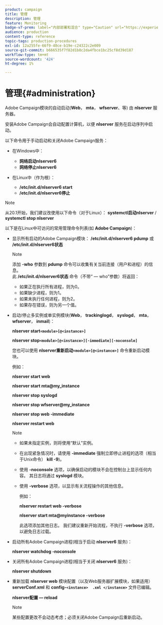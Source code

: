 ```yaml
---
product: campaign
title: 管理
description: 管理
feature: Monitoring
badge-v7-prem: label="内部部署和混合" type="Caution" url="https://experienceleague.adobe.com/docs/campaign-classic/using/installing-campaign-classic/architecture-and-hosting-models/hosting-models-lp/hosting-models.html?lang=zh-Hans" tooltip="仅适用于内部部署和混合部署"
audience: production
content-type: reference
topic-tags: production-procedures
exl-id: 12a255fe-66f9-40ce-b19e-c24322c2e009
source-git-commit: b666535f7f82d1b8c2da4fbce1bc25cf8d39d187
workflow-type: tm+mt
source-wordcount: '424'
ht-degree: 1%

---
```


# 管理{#administration}



Adobe Campaign模块的自动启动(**Web**， **mta**， **wfserver**、等) 由 **nlserver** 服务器。

安装Adobe Campaign会自动配置计算机，以便 **nlserver** 服务在启动序列中启动。

以下命令用于手动启动和关闭Adobe Campaign服务：

* 在Windows中：

   * **网络启动nlserver6**
   * **网络停止nlserver6**

* 在Linux中（作为根）：

   * **/etc/init.d/nlserver6 start**
   * **/etc/init.d/nlserver6停止**

>[!NOTE]
>
>从20.1开始，我们建议改使用以下命令（对于Linux）： **systemctl启动nlserver** / **systemctl stop nlserver**

以下是在Linux中可访问的常用管理命令列表(如 **Adobe Campaign**)：

* 显示所有启动的Adobe Campaign模块： **/etc/init.d/nlserver6 pdump** 或 **/etc/init.d/nlserver6状态**

  >[!NOTE]
  >
  >添加 **-who** 参数到 **pdump** 命令可以收集有关当前连接（用户和进程）的信息。\
  >此 **/etc/init.d/nlserver6状态** 命令（不带“ — who”参数）将返回：
  >
  >    * 如果正在执行所有进程，则为0。
  >    * 如果缺少进程，则为1。
  >    * 如果未执行任何进程，则为2。
  >    * 如果存在错误，则为另一个值。
  >

* 启动/停止多实例或单实例模块(**Web**， **trackinglogd**， **syslogd**， **mta**， **wfserver**， **inmail**)：

  **nlserver start`<module>[@<instance>]`**

  **nlserver stop`<module>[@<instance>][-immediate][-noconsole]`**

  您也可以使用 **nlserver重新启动`<module>[@<instance>]`** 命令重新启动模块。

  例如：

  **nlserver start web**

  **nlserver start mta@my_instance**

  **nlserver stop syslogd**

  **nlserver stop wfserver@my_instance**

  **nlserver stop web -immediate**

  **nlserver restart web**

  >[!NOTE]
  >
  >* 如果未指定实例，则将使用“默认”实例。
  >* 在出现紧急情况时，请使用 **-immediate** 强制立即停止进程的选项（相当于Unix命令） **kill -9**)。
  >* 使用 **-noconsole** 选项，以确保启动的模块不会在控制台上显示任何内容。 其日志将通过 **syslogd** 模块。
  >* 使用 **-verbose** 选项，以显示有关流程操作的其他信息。
  >
  >   例如：
  >
  >   **nlserver restart web -verbose**
  >
  >   **nlserver start mta@myinstance -verbose**
  >
  >   此选项添加其他日志。 我们建议重新开始流程，不执行 **-verbose** 选项，以避免日志过载。

* 启动所有Adobe Campaign进程(相当于启动 **nlserver6** 服务)：

  **nlserver watchdog -noconsole**

* 关闭所有Adobe Campaign进程(相当于关闭 **nlserver6** 服务)：

  **nlserver shutdown**

* 重新加载 **nlserver web** 模块配置（以及Web服务器扩展模块，如果适用） **serverConf.xml** 和 **config-`<instance>  .xml </instance>`** 文件已编辑。

  **nlserver配置 — reload**

  >[!NOTE]
  >
  >某些配置更改不会动态考虑；必须关闭Adobe Campaign后重新启动。
